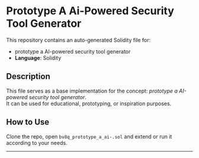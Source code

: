 # Prototype A Ai-Powered Security Tool Generator

This repository contains an auto-generated Solidity file for:

- prototype a AI-powered security tool generator
- **Language**: Solidity

## Description

This file serves as a base implementation for the concept: *prototype a AI-powered security tool generator*.  
It can be used for educational, prototyping, or inspiration purposes.

## How to Use

Clone the repo, open `bv8q_prototype_a_ai-.sol` and extend or run it according to your needs.

---


